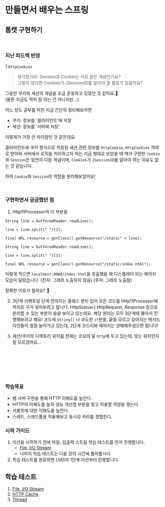 # 만들면서 배우는 스프링

## 톰캣 구현하기

<br>

### 지난 피드백 반영

1.`HttpCookies`
> 생각할거리: Session과 Cookie는 서로 같은 개념인가요?
> <br>그렇지 않다면 Cookies가 JSessionID를 알아야 할 필요가 있을까요?

그동안 쿠키와 세션의 개념을 조금 혼동하고 있었던 것 같아요.🤔
<br> (물론 지금도 딱히 잘 아는 건 아니지만...)

어느 정도 공부를 마친 지금 간단히 정리해보자면

- 쿠키: 정보를 '클라이언트'에 저장
- 세션: 정보를 '서버에 저장'

이렇게가 가장 큰 차이점인 것 같은데요.

클라이언트에 쿠키 형식으로 저장된 세션 관련 정보를 `HttpCookie`, `HttpCookies` 객체로 받아와 서버에서 로직을 처리하고자 하는 지금 형태로 보았을 때 제가 구현한 `Cookie`
와 `Session`은 엄연히 다른 개념이며, `Cookies`가 `JSessionID`를 알아야 하는 이유도 없는 것 같습니다.

하여 `Cookie`와 `Session`의 역할을 분리해보았어요!

<br>

### 구현하면서 궁금했던 점

1. Http11Processor의 이 부분을

``` 
String line = bufferedReader.readLine();

line = line.split(" ")[1];

final URL resource = getClass().getResource("/static" + line);
```

``` 
String line = bufferedReader.readLine();

line = line.split(" ")[1];

final URL resource = getClass().getResource("/static/index.html");
```

이렇게 적으면 `localhost:8080/index.html`을 호출했을 때 디스플레이 되는 페이지 모습이 달랐습니다.
(전자: 그래프 노출되지 않음)
(후자: 그래프 노출됨)

정확한 이유가 뭘까요? 🤔

2. 3단계 리팩토링 단계 전까지는 클래스 분리 없이 모든 코드를 Http11Processor에 억지로 구겨 넣어보려고 합니다. HttpStatus나 HttpRequest, Response 등으로 분리할 수 있는
   부분이 슬슬 보이고 있는데요. 해당 분리는 모두 3단계에 몰아서 진행해보려고 해요! 코드에 `String[]` 나 과도한 `if`문들, 끝을 모르고 길어지는 메서드 라인들이 점점 늘어가고 있는데, 2단계
   코드리뷰 때까지는 양해해주셨으면 합니다!


3. 세션/쿠키의 디렉토리 위치를 현재는 코요테 밑 `http`에 두고 있는데, 맞는 위치인지 잘 모르겠어요...

<br><br><br><br><br>

### 학습목표

- 웹 서버 구현을 통해 HTTP 이해도를 높인다.
- HTTP의 이해도를 높혀 성능 개선할 부분을 찾고 적용할 역량을 쌓는다.
- 서블릿에 대한 이해도를 높인다.
- 스레드, 스레드풀을 적용해보고 동시성 처리를 경험한다.

### 시작 가이드

1. 미션을 시작하기 전에 파일, 입출력 스트림 학습 테스트를 먼저 진행합니다.
    - [File, I/O Stream](study/src/test/java/study)
    - 나머지 학습 테스트는 다음 강의 시간에 풀어봅시다.
2. 학습 테스트를 완료하면 LMS의 1단계 미션부터 진행합니다.

## 학습 테스트

1. [File, I/O Stream](study/src/test/java/study)
2. [HTTP Cache](study/src/test/java/cache)
3. [Thread](study/src/test/java/thread)
